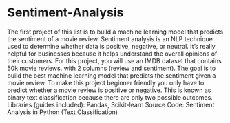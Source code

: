 # Sentiment-Analysis
The first project of this list is to build a machine learning model that predicts the sentiment of a movie review. Sentiment analysis is an NLP technique used to determine whether data is positive, negative, or neutral. It’s really helpful for businesses because it helps understand the overall opinions of their customers. For this project, you will use an IMDB dataset that contains 50k movie reviews. with 2 columns (review and sentiment). The goal is to build the best machine learning model that predicts the sentiment given a movie review. To make this project beginner friendly you only have to predict whether a movie review is positive or negative. This is known as binary text classification because there are only two possible outcomes.
Libraries (guides included): Pandas, Scikit-learn
Source Code: Sentiment Analysis in Python (Text Classification)

